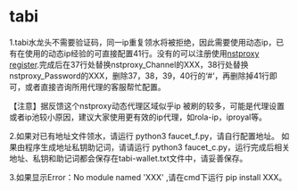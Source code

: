 # tabi

1.tabi水龙头不需要验证码，同一ip重复领水将被拒绝，因此需要使用动态ip，已有在使用的动态ip经验的可直接配置41行。没有的可以注册使用[nstproxy register](https://app.nstproxy.com/register?i=zsqgWP).完成后在37行处替换nstproxy_Channel的XXX，38行处替换nstproxy_Password的XXX，删除37，38，39，40行的‘#‘，再删除掉41行即可，或者直接咨询所用代理的客服帮忙配置。

【注意】据反馈这个nstproxy动态代理区域似乎ip 被刷的较多，可能是代理设置或者ip池较小原因，建议大家使用更有效的ip代理，如rola-ip，iproyal等。

2.如果对已有地址文件领水，请运行 python3 faucet_f.py，请自行配置地址。
如果由程序生成地址私钥助记词，请请运行 python3 faucet_c.py，运行完成后相关地址、私钥和助记词都会保存在tabi-wallet.txt文件中，请妥善保存。

3.如果显示Error：No module named 'XXX' ,请在cmd下运行 pip install XXX。
